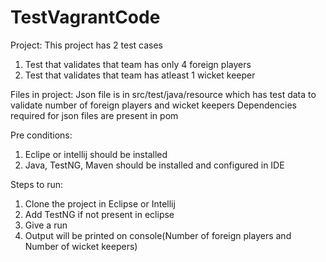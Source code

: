 # TestVagrantCode

Project:
This project has 2 test cases
1. Test that validates that team has only 4 foreign players
2. Test that validates that team has atleast 1 wicket keeper

Files in project:
Json file is in src/test/java/resource which has test data to validate number of foreign players and wicket keepers
Dependencies required for json files are present in pom

Pre conditions:
1. Eclipe or intellij should be installed
2. Java, TestNG, Maven should be installed and configured in IDE

Steps to run:
1. Clone the project in Eclipse or Intellij
2. Add TestNG if not present in eclipse
3. Give a run
4. Output will be printed on console(Number of foreign players and Number of wicket keepers)



